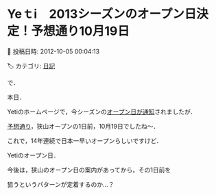 # Yeｔi　2013シーズンのオープン日決定！予想通り10月19日

📅 投稿日時: 2012-10-05 00:04:13

🏷️ カテゴリ: [日記](cc4b5682fb7b8b144980957a978653fb0.md)

で．


本日．


Yetiのホームページで，今シーズンの[オープン日が通知](http://www.yeti-resort.com/news/2012/10/20121019am100014.html)されましたが．





[予想通り](e1218f8b4c7d22b0dcfe46e4709ba815e.md)，狭山オープンの1日前，10月19日でしたね～．


これで，14年連続で日本一早いオープンらしいですけど．





Yetiのオープン日．


今後は，狭山のオープン日の案内があってから，その1日前を


狙うというパターンが定着するのか…？
